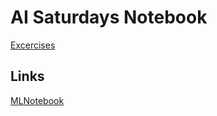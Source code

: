 # AI Saturdays Notebook

[Excercises](https://github.com/ecelis/ai6notebook/tree/master/Excercises)


## Links

[MLNotebook](https://mlnotebook.github.io/)